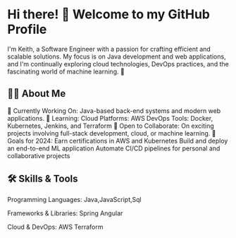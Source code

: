 # Hi there! 👋 Welcome to my GitHub Profile
I'm Keith, a Software Engineer with a passion for crafting efficient and scalable solutions. My focus is on Java development and web applications, and I'm continually exploring cloud technologies, DevOps practices, and the fascinating world of machine learning. 🚀

## 👨‍💻 About Me
🔭 Currently Working On: Java-based back-end systems and modern web applications.
🌱 Learning:
Cloud Platforms: AWS
DevOps Tools: Docker, Kubernetes, Jenkins, and Terraform
🤝 Open to Collaborate: On exciting projects involving full-stack development, cloud, or machine learning.
🎯 Goals for 2024:
Earn certifications in AWS and Kubernetes
Build and deploy an end-to-end ML application
Automate CI/CD pipelines for personal and collaborative projects
## 🛠️ Skills & Tools
Programming Languages:
Java,JavaScript,Sql


Frameworks & Libraries:
Spring
Angular

Cloud & DevOps:
AWS 
Terraform 
<!---
keith-commits/keith-commits is a ✨ special ✨ repository because its `README.md` (this file) appears on your GitHub profile.
You can click the Preview link to take a look at your changes.
--->
